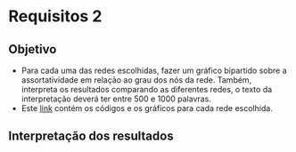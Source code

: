 # Requisitos 2

## Objetivo
- Para cada uma das redes escolhidas, fazer um gráfico bipartido sobre a assortatividade em relação ao grau dos nós da rede. Também, interpreta os resultados comparando as diferentes
redes, o texto da interpretação deverá ter entre 500 e 1000 palavras.
- Este [link](https://github.com/EmanoelBatista/Algoritmos_Estruturas_Dados_2/blob/main/U2T2/Requisito_02/requisitos_02.ipynb) contém os códigos e os gráficos para cada rede escolhida.

## Interpretação dos resultados
